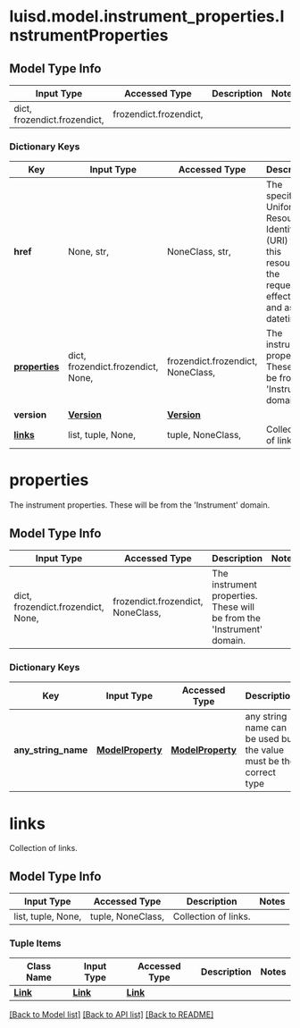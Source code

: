 # luisd.model.instrument_properties.InstrumentProperties

## Model Type Info
Input Type | Accessed Type | Description | Notes
------------ | ------------- | ------------- | -------------
dict, frozendict.frozendict,  | frozendict.frozendict,  |  | 

### Dictionary Keys
Key | Input Type | Accessed Type | Description | Notes
------------ | ------------- | ------------- | ------------- | -------------
**href** | None, str,  | NoneClass, str,  | The specific Uniform Resource Identifier (URI) for this resource at the requested effective and asAt datetime. | [optional] 
**[properties](#properties)** | dict, frozendict.frozendict, None,  | frozendict.frozendict, NoneClass,  | The instrument properties. These will be from the &#x27;Instrument&#x27; domain. | [optional] 
**version** | [**Version**](Version.md) | [**Version**](Version.md) |  | [optional] 
**[links](#links)** | list, tuple, None,  | tuple, NoneClass,  | Collection of links. | [optional] 

# properties

The instrument properties. These will be from the 'Instrument' domain.

## Model Type Info
Input Type | Accessed Type | Description | Notes
------------ | ------------- | ------------- | -------------
dict, frozendict.frozendict, None,  | frozendict.frozendict, NoneClass,  | The instrument properties. These will be from the &#x27;Instrument&#x27; domain. | 

### Dictionary Keys
Key | Input Type | Accessed Type | Description | Notes
------------ | ------------- | ------------- | ------------- | -------------
**any_string_name** | [**ModelProperty**](ModelProperty.md) | [**ModelProperty**](ModelProperty.md) | any string name can be used but the value must be the correct type | [optional] 

# links

Collection of links.

## Model Type Info
Input Type | Accessed Type | Description | Notes
------------ | ------------- | ------------- | -------------
list, tuple, None,  | tuple, NoneClass,  | Collection of links. | 

### Tuple Items
Class Name | Input Type | Accessed Type | Description | Notes
------------- | ------------- | ------------- | ------------- | -------------
[**Link**](Link.md) | [**Link**](Link.md) | [**Link**](Link.md) |  | 

[[Back to Model list]](../../README.md#documentation-for-models) [[Back to API list]](../../README.md#documentation-for-api-endpoints) [[Back to README]](../../README.md)

